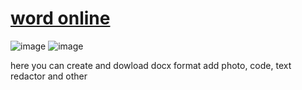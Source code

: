 # <a href="https://easy-word.netlify.app/">word online</a>
![image](https://github.com/sabur-hub/wordOnline/assets/76915977/f5b300de-0cfc-49d0-bc55-602b7787be1b)
![image](https://github.com/sabur-hub/wordOnline/assets/76915977/fcd9edb1-7f09-4225-962a-02a60cee5530)

here you can create and dowload docx format add photo, code, text redactor and other
